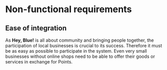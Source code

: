 # Non-functional requirements

## Ease of integration
As **Hey, Blue!** is all about community and bringing people together, the participation of local businesses is crucial to its success. Therefore it must be as easy as possible to participate in the system. Even very small businesses without online shops need to be able to offer their goods or services in exchange for Points.